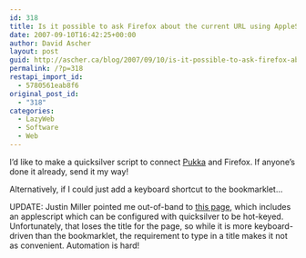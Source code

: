 ```yaml
---
id: 318
title: Is it possible to ask Firefox about the current URL using AppleScript?
date: 2007-09-10T16:42:25+00:00
author: David Ascher
layout: post
guid: http://ascher.ca/blog/2007/09/10/is-it-possible-to-ask-firefox-about-the-current-url-using-applescript/
permalink: /?p=318
restapi_import_id:
  - 5780561eab8f6
original_post_id:
  - "318"
categories:
  - LazyWeb
  - Software
  - Web
---
```

I&#8217;d like to make a quicksilver script to connect [Pukka](http://codesorcery.net/pukka) and Firefox. If anyone&#8217;s done it already, send it my way!

Alternatively, if I could just add a keyboard shortcut to the bookmarklet&#8230;

UPDATE: Justin Miller pointed me out-of-band to [this page](http://codesorcery.net/2006/06/14/pukka-and-applescript/), which includes an applescript which can be configured with quicksilver to be hot-keyed. Unfortunately, that loses the title for the page, so while it is more keyboard-driven than the bookmarklet, the requirement to type in a title makes it not as convenient. Automation is hard!